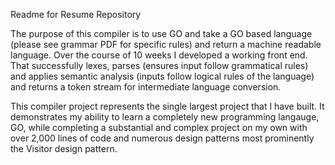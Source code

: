 Readme for Resume Repository

The purpose of this compiler is to use GO and take a GO based language (please see grammar PDF for specific rules) and return a machine readable 
language. Over the course of 10 weeks I developed a working front end. That successfully lexes, parses (ensures input follow grammatical rules) and applies
semantic analysis (inputs follow logical rules of the language) and returns a token stream for intermediate language conversion. 

This compiler project represents the single largest project that I have built. It demonstrates my ability to learn a completely new programming langauge, 
GO, while completing a substantial and complex project on my own with over 2,000 lines of code and numerous design patterns most prominently the Visitor
design pattern.



